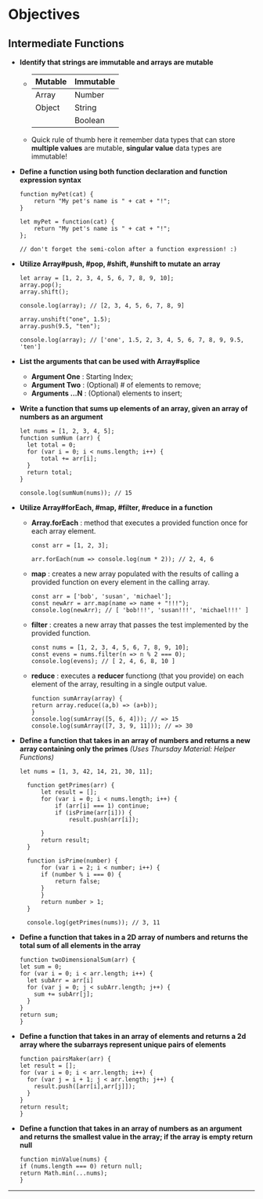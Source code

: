 # **Objectives**

## **Intermediate Functions**

- **Identify that strings are immutable and arrays are mutable**

  - | Mutable | Immutable |
    | ------- | --------- |
    | Array   | Number    |
    | Object  | String    |
    |         | Boolean   |

  - Quick rule of thumb here it remember data types that can store **multiple values** are mutable, **singular value** data types are immutable!

- **Define a function using both function declaration and function expression syntax**

  ```
  function myPet(cat) {
      return "My pet's name is " + cat + "!";
  }

  let myPet = function(cat) {
      return "My pet's name is " + cat + "!";
  };

  // don't forget the semi-colon after a function expression! :)
  ```

- **Utilize Array#push, #pop, #shift, #unshift to mutate an array**

  ```
  let array = [1, 2, 3, 4, 5, 6, 7, 8, 9, 10];
  array.pop();
  array.shift();

  console.log(array); // [2, 3, 4, 5, 6, 7, 8, 9]

  array.unshift("one", 1.5);
  array.push(9.5, "ten");

  console.log(array); // ['one', 1.5, 2, 3, 4, 5, 6, 7, 8, 9, 9.5, 'ten']
  ```

- **List the arguments that can be used with Array#splice**

  - **Argument One** : Starting Index;
  - **Argument Two** : (Optional) # of elements to remove;
  - **Arguments ...N** : (Optional) elements to insert;

- **Write a function that sums up elements of an array, given an array of numbers as an argument**

  ```
  let nums = [1, 2, 3, 4, 5];
  function sumNum (arr) {
    let total = 0;
    for (var i = 0; i < nums.length; i++) {
        total += arr[i];
    }
    return total;
  }

  console.log(sumNum(nums)); // 15
  ```

- **Utilize Array#forEach, #map, #filter, #reduce in a function**

  - **Array.forEach** : method that executes a provided function once for each array element.

    ```
    const arr = [1, 2, 3];

    arr.forEach(num => console.log(num * 2)); // 2, 4, 6
    ```

  - **map** : creates a new array populated with the results of calling a provided function on every element in the calling array.

    ```
    const arr = ['bob', 'susan', 'michael'];
    const newArr = arr.map(name => name + "!!!");
    console.log(newArr); // [ 'bob!!!', 'susan!!!', 'michael!!!' ]
    ```

  - **filter** : creates a new array that passes the test implemented by the provided function.
    ```
    const nums = [1, 2, 3, 4, 5, 6, 7, 8, 9, 10];
    const evens = nums.filter(n => n % 2 === 0);
    console.log(evens); // [ 2, 4, 6, 8, 10 ]
    ```
  - **reduce** : executes a **reducer** functiong (that you provide) on each element of the array, resulting in a single output value.
    ```
    function sumArray(array) {
    return array.reduce((a,b) => (a+b));
    }
    console.log(sumArray([5, 6, 4])); // => 15
    console.log(sumArray([7, 3, 9, 11])); // => 30
    ```

* **Define a function that takes in an array of numbers and returns a new array containing only the primes**
  _(Uses Thursday Material: Helper Functions)_

  ```
  let nums = [1, 3, 42, 14, 21, 30, 11];

    function getPrimes(arr) {
        let result = [];
        for (var i = 0; i < nums.length; i++) {
            if (arr[i] === 1) continue;
            if (isPrime(arr[i])) {
                result.push(arr[i]);

        }
        return result;
    }

    function isPrime(number) {
        for (var i = 2; i < number; i++) {
        if (number % i === 0) {
            return false;
        }
        }
        return number > 1;
    }

    console.log(getPrimes(nums)); // 3, 11
  ```

* **Define a function that takes in a 2D array of numbers and returns the total sum of all elements in the array**
  ```
  function twoDimensionalSum(arr) {
  let sum = 0;
  for (var i = 0; i < arr.length; i++) {
    let subArr = arr[i]
    for (var j = 0; j < subArr.length; j++) {
      sum += subArr[j];
    }
  }
  return sum;
  }
  ```

- **Define a function that takes in an array of elements and returns a 2d array where the subarrays represent unique pairs of elements**

  ```
  function pairsMaker(arr) {
  let result = [];
  for (var i = 0; i < arr.length; i++) {
    for (var j = i + 1; j < arr.length; j++) {
      result.push([arr[i],arr[j]]);
    }
  }
  return result;
  }
  ```

- **Define a function that takes in an array of numbers as an argument and returns the smallest value in the array; if the array is empty return null**
  ```
  function minValue(nums) {
  if (nums.length === 0) return null;
  return Math.min(...nums);
  }
  ```

---
